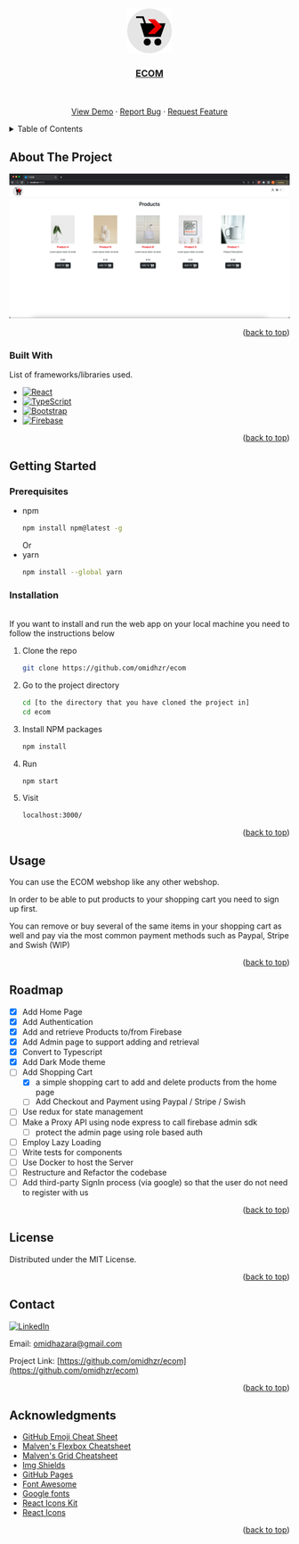 <!-- Improved compatibility of back to top link: See: https://github.com/othneildrew/Best-README-Template/pull/73 -->

<a name="readme-top"></a>

<!-- PROJECT LOGO -->
<br />
<div align="center">
  <a href="https://github.com/omidhzr/ecom">
    <img src="./src/images/logo.svg" alt="Logo" width="80" height="80"
  </a>

  <h3 align="center">ECOM</h3>

  <p align="center">
    <br />
    <br />
    <a href="https://ecom-52274.web.app">View Demo</a>
    ·
    <a href="https://github.com/omidhzr/ecom/issues">Report Bug</a>
    ·
    <a href="https://github.com/omidhzr/ecom/issues">Request Feature</a>
  </p>
</div>

<!-- TABLE OF CONTENTS -->
<details>
  <summary>Table of Contents</summary>
  <ol>
    <li>
      <a href="#about-the-project">About The Project</a>
      <ul>
        <li><a href="#built-with">Built With</a></li>
      </ul>
    </li>
    <li>
      <a href="#getting-started">Getting Started</a>
      <ul>
        <li><a href="#prerequisites">Prerequisites</a></li>
        <li><a href="#installation">Installation</a></li>
      </ul>
    </li>
    <li><a href="#usage">Usage</a></li>
    <li><a href="#roadmap">Roadmap</a></li>
    <li><a href="#license">License</a></li>
    <li><a href="#contact">Contact</a></li>
    <li><a href="#acknowledgments">Acknowledgments</a></li>
  </ol>
</details>

<!-- ABOUT THE PROJECT -->

## About The Project

[![ECOM Screen Shot][product-screenshot]](https://ecom-52274.web.app)

<p align="right">(<a href="#readme-top">back to top</a>)</p>

### Built With

List of frameworks/libraries used.

- [![React][react.js]][react-url]
- [![TypeScript][typescriptlang]][typescript-url]
- [![Bootstrap][bootstrap.com]][bootstrap-url]
- [![Firebase][firebase.come]][firebase-url]

<p align="right">(<a href="#readme-top">back to top</a>)</p>

<!-- GETTING STARTED -->

## Getting Started

### Prerequisites

- npm
  ```sh
  npm install npm@latest -g
  ```
  Or
  <br/>
- yarn
  ```sh
  npm install --global yarn
  ```

### Installation

<br/>
If you want to install and run the web app on your local machine you need to follow the instructions below

1. Clone the repo
   ```sh
   git clone https://github.com/omidhzr/ecom
   ```
2. Go to the project directory
   ```sh
   cd [to the directory that you have cloned the project in]
   cd ecom
   ```
3. Install NPM packages
   ```sh
   npm install
   ```
4. Run
   ```sh
   npm start
   ```
5. Visit
   ```sh
   localhost:3000/
   ```

<p align="right">(<a href="#readme-top">back to top</a>)</p>

<!-- USAGE EXAMPLES -->

## Usage

You can use the ECOM webshop like any other webshop.

In order to be able to put products to your shopping cart you need to sign up first.

You can remove or buy several of the same items in your shopping cart as well and pay via the most common payment methods such as Paypal, Stripe and Swish (WIP)

<p align="right">(<a href="#readme-top">back to top</a>)</p>

<!-- ROADMAP -->

## Roadmap

- [x] Add Home Page
- [x] Add Authentication
- [x] Add and retrieve Products to/from Firebase
- [x] Add Admin page to support adding and retrieval
- [x] Convert to Typescript
- [x] Add Dark Mode theme
- [ ] Add Shopping Cart
  - [x] a simple shopping cart to add and delete products from the home page
  - [ ] Add Checkout and Payment using Paypal / Stripe / Swish
- [ ] Use redux for state management
- [ ] Make a Proxy API using node express to call firebase admin sdk
  - [ ] protect the admin page using role based auth
- [ ] Employ Lazy Loading
- [ ] Write tests for components
- [ ] Use Docker to host the Server
- [ ] Restructure and Refactor the codebase
- [ ] Add third-party SignIn process (via google) so that the user do not need to register with us

<p align="right">(<a href="#readme-top">back to top</a>)</p>

<!-- LICENSE -->

## License

Distributed under the MIT License.

<p align="right">(<a href="#readme-top">back to top</a>)</p>

<!-- CONTACT -->

## Contact

[![LinkedIn][linkedin-shield]][linkedin-url]

Email: omidhazara@gmail.com

Project Link: [https://github.com/omidhzr/ecom](https://github.com/omidhzr/ecom)

<p align="right">(<a href="#readme-top">back to top</a>)</p>

<!-- ACKNOWLEDGMENTS -->

## Acknowledgments

- [GitHub Emoji Cheat Sheet](https://www.webpagefx.com/tools/emoji-cheat-sheet)
- [Malven's Flexbox Cheatsheet](https://flexbox.malven.co/)
- [Malven's Grid Cheatsheet](https://grid.malven.co/)
- [Img Shields](https://shields.io)
- [GitHub Pages](https://pages.github.com)
- [Font Awesome](https://fontawesome.com)
- [Google fonts](https://fonts.google.com)
- [React Icons Kit](https://react-icons-kit.vercel.app/)
- [React Icons](https://react-icons.github.io/react-icons/search)

<p align="right">(<a href="#readme-top">back to top</a>)</p>

<!-- MARKDOWN LINKS & IMAGES -->

[linkedin-shield]: https://img.shields.io/badge/-LinkedIn-black.svg?style=for-the-badge&logo=linkedin&colorB=555
[linkedin-url]: https://linkedin.com/in/omidhazara
[product-screenshot]: ./src/images/Ecom-Screenshot.png
[react.js]: https://img.shields.io/badge/React-20232A?style=for-the-badge&logo=react&logoColor=61DAFB
[react-url]: https://reactjs.org/
[bootstrap.com]: https://img.shields.io/badge/Bootstrap-563D7C?style=for-the-badge&logo=bootstrap&logoColor=white
[bootstrap-url]: https://getbootstrap.com
[typescriptlang]: https://img.shields.io/badge/typescript-%23007ACC.svg?style=for-the-badge&logo=typescript&logoColor=white
[typescript-url]: https://www.typescriptlang.org
[bootstrap-url]: bootstrap.com
[firebase-url]: firebase.come
[firebase.come]: https://img.shields.io/badge/firebase-%23039BE5.svg?style=for-the-badge&logo=firebase
